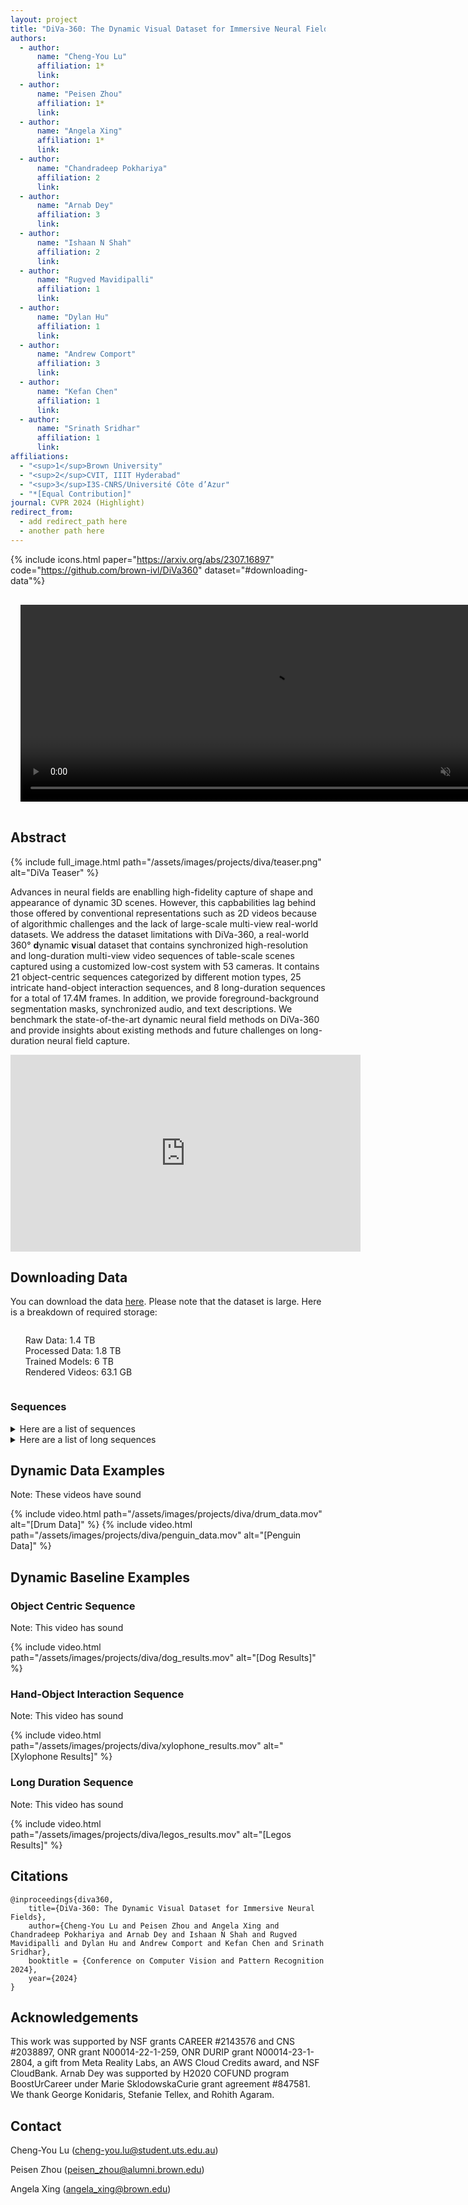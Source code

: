 ```yaml
---
layout: project
title: "DiVa-360: The Dynamic Visual Dataset for Immersive Neural Fields"
authors:
  - author:
      name: "Cheng-You Lu"
      affiliation: 1*
      link:
  - author:
      name: "Peisen Zhou"
      affiliation: 1*
      link:
  - author:
      name: "Angela Xing"
      affiliation: 1*
      link:
  - author:
      name: "Chandradeep Pokhariya"
      affiliation: 2
      link:
  - author:
      name: "Arnab Dey"
      affiliation: 3
      link:
  - author:
      name: "Ishaan N Shah"
      affiliation: 2
      link:
  - author:
      name: "Rugved Mavidipalli"
      affiliation: 1
      link:
  - author:
      name: "Dylan Hu"
      affiliation: 1
      link:
  - author:
      name: "Andrew Comport"
      affiliation: 3
      link:
  - author:
      name: "Kefan Chen"
      affiliation: 1
      link:
  - author:
      name: "Srinath Sridhar"
      affiliation: 1
      link:
affiliations:
  - "<sup>1</sup>Brown University"
  - "<sup>2</sup>CVIT, IIIT Hyderabad"
  - "<sup>3</sup>I3S-CNRS/Université Côte d’Azur"
  - "*[Equal Contribution]"
journal: CVPR 2024 (Highlight)
redirect_from:
  - add redirect_path here
  - another path here
---
```


{% include icons.html paper="https://arxiv.org/abs/2307.16897" code="https://github.com/brown-ivl/DiVa360" dataset="#downloading-data"%}

<div class="center">
    <video autoplay="autoplay"
      style="margin: 1rem"
      width="800" 
      height="315"
      loop
      controls
      muted="muted">
      <source src="/assets/images/projects/diva/origami_all.mov" type="video/mp4">
      Your browser does not support the video tag.
    </video>
</div>

## Abstract

{% include full_image.html path="/assets/images/projects/diva/teaser.png" alt="DiVa Teaser" %}

Advances in neural fields are enablling high-fidelity capture of shape and appearance of dynamic 3D scenes. However, this capbabilities lag behind those offered by conventional representations such as 2D videos because of algorithmic challenges and the lack of large-scale multi-view real-world datasets. We address the dataset limitations with DiVa-360, a real-world 360° **d**ynam**i**c **v**isu**a**l dataset that contains synchronized high-resolution and long-duration multi-view video sequences of table-scale scenes captured using a customized low-cost system with 53 cameras. It contains 21 object-centric sequences categorized by different motion types, 25 intricate hand-object interaction sequences, and 8 long-duration sequences for a total of 17.4M frames. In addition, we provide foreground-background segmentation masks, synchronized audio, and text descriptions. We benchmark the state-of-the-art dynamic neural field methods on DiVa-360 and provide insights about existing methods and future challenges on long-duration neural field capture.

<div class="center">
    <iframe width="560" height="315" src="https://www.youtube.com/embed/obeSJTUlXUs?si=f4IpuJFSkqgTI97s" title="YouTube video player" frameborder="0" allow="accelerometer; autoplay; clipboard-write; encrypted-media; gyroscope; picture-in-picture; web-share" allowfullscreen></iframe>
</div>

## Downloading Data
<!-- We store out dynamic and static dataset on AWS, so to download the data to your local machine, we use AWS CLI. You will first need to install AWS CLI. Follow the instructions depending on your machine. You can find the installation instructions [here](https://docs.aws.amazon.com/cli/latest/userguide/getting-started-install.html). 

To download all of the raw data, run the following commands (note that this is a total of 1.4 TB of data):
```
aws s3 cp s3://diva360/raw_data/ <path_to_destination> --recursive --no-sign-request
aws s3 cp s3://diva360/raw_data_long/ <path_to_destination> --recursive --no-sign-request
```

To download all of the processed data, run the following commands (note that this is a total of 1.8 TB of data):
```
aws s3 cp s3://diva360/processed_data/ <path_to_destination> --recursive --no-sign-request
aws s3 cp s3://diva360/processed_data_long/ <path_to_destination> --recursive --no-sign-request
```

To download all of the trained models, run the following commands (note that this is a total of 6 TB of data):
```
aws s3 cp s3://diva360/model_data/ <path_to_destination> --recursive --no-sign-request
aws s3 cp s3://diva360/model_data_long/ <path_to_destination> --recursive --no-sign-request
aws s3 cp s3://diva360/model_data_exp/ <path_to_destination> --recursive --no-sign-request
```

To download all resulting videos, run the following command (note that this is 63.1 GB of data):
```
aws s3 cp s3://diva360/all_videos/ <path_to_destination> --recursive --no-sign-request
``` -->

<!-- ### Setup
We store our dataset on Globus, so to download the data to your local machine, we use Globus Command Line Interface (Globus-CLI) and Globus Connect Personal (GCP). You will first need to install GCP. Follow these intructions depending on your machine: [Mac](https://docs.globus.org/globus-connect-personal/install/mac/), [Windows](https://docs.globus.org/how-to/globus-connect-personal-windows/), [Linux](https://docs.globus.org/how-to/globus-connect-personal-linux/).

Note: When you are installing GCP, you will have to name your collection/endpoint. You are free to name it however you choose, but we suggest naming it "&lt;name&gt; personal machine". 

Next, you will need to install Globus-CLI and login. Run the following commands:
```
$ pip install globus-cli
$ globus login
```
This will take you to a login page. You can either log in through a listed institution, through any Google account, or through an ORCID iD. After logging in, you will see a terms of service page. To continue, click "Allow".
To download the data, you will be copying the data from the DiVa360 endpoint to the endpoint you just created on your local machine when you installed GCP. First, setup the DiVa360 endpoint:
```
$ diva360_ep=8ac249c5-8d25-4faa-9247-745d0213c615
```
Next, setup your personal endpoint for your local machine:
```
$ globus endpoint local-id
$ personal_ep=<output of the above command>
```
**Important Note: To transfer to your GCP endpoint, the GCP software must be running and connected for the transfer to complete. However, you can close your terminal after the transfer has started.**

### Download
Downloading raw data (note that this is a total of 1.4 TB of data):
```
# Download all raw data
$ globus transfer $diva360_ep:/raw_data/ $personal_ep:<path to destination> --recursive
$ globus transfer $diva360_ep:/raw_data_long/ $personal_ep:<path to destination> --recursive
# Downloading a single sequence
$ globus transfer $diva360_ep:/raw_data/synced/2023-05-02_session_<sequence>_synced.tar.gz $personal_ep:<path to destination>/2023-05-02_session_<sequence>_synced.tar.gz
$ globus transfer $diva360_ep:/raw_data_long/synced/2023-10-21_session_<sequence>_synced.tar.gz $personal_ep:<path to destination>/2023-10-21_session_<sequence>_synced.tar.gz
```
Downloading processed data (note that this is a total of 1.8 TB of data):
```
# Download all processed data
$ globus transfer $diva360_ep:/processed_data/ $personal_ep:<path to destination> --recursive
$ globus transfer $diva360_ep:/processed_data_long/ $personal_ep:<path to destination> --recursive
# Downloading a single sequence
$ globus transfer $diva360_ep:/processed_data/<sequence>/ $personal_ep:<path to destination> --recursive
$ globus transfer $diva360_ep:/processed_data_long/<sequence>/ $personal_ep:<path to destination> --recursive
```
Downloading trained models (note that this is a total of 6 TB of data):
```
$ globus transfer $diva360_ep:/model_data/ $personal_ep:<path to destination> --recursive
$ globus transfer $diva360_ep:/model_data_long/ $personal_ep:<path to destination> --recursive
$ globus transfer $diva360_ep:/model_data_exp/ $personal_ep:<path to destination> --recursive
```
Downloading rendered videos (note that this is a total of 63.1 GB of data):
```
$ globus transfer $diva360_ep:/all_videos/ $personal_ep:<path to destination> --recursive
```
You can also transfer multiple files or folders at once using the batch transfer feature. Here is an example:
```
$ globus transfer --batch batch_transfer.txt $diva360_ep $personal_ep
```
Assuming you have the following `batch_transfer.txt` file:
```
# to copy a file
<path to file> <path to destination>/<file name>
# to copy a folder
<path to folder> <path to destination>/<folder name> --recursive
```
To check the status of your transfer, use the following command:
```
globus task show <task ID>
``` -->
You can download the data [here](https://www.dropbox.com/scl/fo/j68f78vlzt9q2z334294u/AHZ7i6znu9zQJXhs3n1Pmko?rlkey=7e59p9e9ex8lakyuslrhg9afj&st=e1ztwgmv&dl=0). Please note that the dataset is large. Here is a breakdown of required storage:

<div style="display: flex; flex-direction: row;">
    <div>
        <ul style="list-style: none;">
            <li>Raw Data: 1.4 TB</li>
            <li>Processed Data: 1.8 TB</li>
            <li>Trained Models: 6 TB</li>
            <li>Rendered Videos: 63.1 GB</li>
        </ul>
    </div>
</div>

### Sequences
<details>
<summary>Here are a list of sequences</summary>
    <div style="display: flex; flex-direction: row;">
        <div>
            <ul style="list-style: none;">
                <li>battery</li>
                <li>blue_car</li>
                <li>bunny</li>
                <li>chess</li>
                <li>clock</li>
                <li>dog</li>
                <li>drum</li>
            </ul>
        </div>
        <div>
            <ul style="list-style: none;">
                <li>flip_book</li>
                <li>horse</li>
                <li>hour_glass</li>
                <li>jenga</li>
                <li>k1_double_punch</li>
                <li>k1_hand_stand</li>
                <li>k1_push_up</li>
            </ul>
        </div>
        <div>
            <ul style="list-style: none;">
                <li>keyboard_mouse</li>
                <li>kindle</li>
                <li>maracas</li>
                <li>music_box</li>
                <li>pan</li>
                <li>peel_apple</li>
                <li>penguin</li>
            </ul>
        </div>
        <div>
            <ul style="list-style: none;">
                <li>piano</li>
                <li>plasma_ball</li>
                <li>plasma_ball_clip</li>
                <li>poker</li>
                <li>pour_salt</li>
                <li>pour_tea</li>
                <li>put_candy</li>
            </ul>
        </div>
        <div>
            <ul style="list-style: none;">
                <li>put_fruit</li>
                <li>red_car</li>
                <li>scissor</li>
                <li>slice_apple</li>
                <li>soda</li>
                <li>stirling</li>
                <li>tambourine</li>
            </ul>
        </div>
        <div>
            <ul style="list-style: none;">
                <li>tea</li>
                <li>tornado</li>
                <li>trex</li>
                <li>truck</li>
                <li>unlock</li>
                <li>wall_e</li>
                <li>wolf</li>
            </ul>
        </div>
        <div>
            <ul style="list-style: none;">
                <li>world_globe</li>
                <li>writing_1</li>
                <li>writing_2</li>
                <li>xylophone</li>
            </ul>
        </div>
    </div>
</details>

<details>
<summary>Here are a list of long sequences</summary>
    <div style="display: flex; flex-direction: row;">
        <div>
            <ul style="list-style: none;">
                <li>chess_long</li>
                <li>crochet</li>
            </ul>
        </div>
        <div>
            <ul style="list-style: none;">
                <li>jenga_long</li>
                <li>legos</li>
            </ul>
        </div>
        <div>
            <ul style="list-style: none;">
                <li>origami</li>
                <li>painting</li>
            </ul>
        </div>
        <div>
            <ul style="list-style: none;">
                <li>puzzle</li>
                <li>rubiks_cube</li>
            </ul>
        </div>
    </div>
</details>

## Dynamic Data Examples

Note: These videos have sound

{% include video.html path="/assets/images/projects/diva/drum_data.mov" alt="[Drum Data]" %}
{% include video.html path="/assets/images/projects/diva/penguin_data.mov" alt="[Penguin Data]" %}

## Dynamic Baseline Examples

### Object Centric Sequence

Note: This video has sound

{% include video.html path="/assets/images/projects/diva/dog_results.mov" alt="[Dog Results]" %}

### Hand-Object Interaction Sequence

Note: This video has sound

{% include video.html path="/assets/images/projects/diva/xylophone_results.mov" alt="[Xylophone Results]" %}

### Long Duration Sequence

Note: This video has sound

{% include video.html path="/assets/images/projects/diva/legos_results.mov" alt="[Legos Results]" %}

## Citations
    @inproceedings{diva360,
        title={DiVa-360: The Dynamic Visual Dataset for Immersive Neural Fields},
        author={Cheng-You Lu and Peisen Zhou and Angela Xing and Chandradeep Pokhariya and Arnab Dey and Ishaan N Shah and Rugved Mavidipalli and Dylan Hu and Andrew Comport and Kefan Chen and Srinath Sridhar},
        booktitle = {Conference on Computer Vision and Pattern Recognition 2024},
        year={2024}
    }

## Acknowledgements
This work was supported by NSF grants CAREER #2143576 and CNS #2038897, ONR grant N00014-22-1-259, ONR DURIP grant N00014-23-1-2804, a gift from Meta Reality Labs, an AWS Cloud Credits award, and NSF CloudBank. Arnab Dey was supported by H2020 COFUND program BoostUrCareer under Marie SklodowskaCurie grant agreement #847581. We thank George Konidaris, Stefanie Tellex, and Rohith Agaram.

## Contact

Cheng-You Lu ([cheng-you.lu@student.uts.edu.au](cheng-you.lu@student.uts.edu.au))

Peisen Zhou ([peisen_zhou@alumni.brown.edu](peisen_zhou@alumni.brown.edu))

Angela Xing ([angela_xing@brown.edu](angela_xing@brown.edu))
